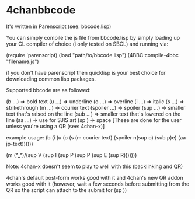 4chanbbcode
===========

It's written in Parenscript (see: bbcode.lisp)

You can simply compile the js file from bbcode.lisp by simply loading up your CL compiler of choice (i only tested on SBCL)
and running via:

  (require 'parenscript)
  (load "path/to/bbcode.lisp")
  (4BBC:compile-4bbc "filename.js")

if you don't have parenscript then quicklisp is your best choice for downloading common lisp packages.


Supported bbcode are as followed:

(b ...) => bold text
(u ...) => underline
(o ...) => overline
(i ...) => italic
(s ...) => strikethrough
(m ...) => courier text
(spoiler ...) => spoiler
(sup ...) => smaller text that's raised on the line
(sub ...) => smaller text that's lowered on the line
(aa ...) => use for SJIS art
(sp ) => space [These are done for the user unless you're using a QR (see: 4chan-x)]

example usage:
(b (i (u (o (s (m courier text) (spoiler n(sup o) (sub p)e) (aa jp-text))))))

(m
      \(^_^)/(sup V (sup I (sup P (sup P (sup E (sup R)))))))




Note: 4chan-x doesn't seem to play to well with this (backlinking and QR)

4chan's default post-form works good with it and 4chan's new QR addon works good with it (however, wait a few seconds before submitting from the QR so the script can attach to the submit for (sp ))



